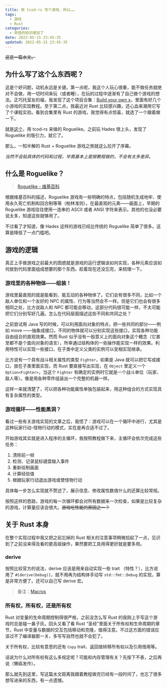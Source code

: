 ```yaml
---
title: 用 tcod-rs 写个游戏，所以……
tags:
  - 游戏
  - Rust
categories:
  - 奇怪的知识增加了
date: 2022-05-15 23:45:35
updated: 2022-05-15 23:45:35
---
```


~~这是一篇水文。~~

## 为什么写了这个么东西呢？

这是个好问题，动机永远是关键。第一点呢，我这个人玩心很重，能不做任务就绝对不会做，用一切时间来玩（或者睡），在玩的过程中逐渐有了自己做个游戏的想法。正巧托室友的福，我发现了这个项目合集：[Build your own x](https://github.com/codecrafters-io/build-your-own-x)，里面有好几个小游戏的实现教程。至于第二点，我最近对 Rust 比较感兴趣，还心血来潮用它写了个课程实验。看到合集里有 Rust 的游戏，我觉得有点惊喜，就选了一个跟着做一下。

<!-- more -->

就是[这个](https://tomassedovic.github.io/roguelike-tutorial/index.html)，用 tcod-rs 来做的 Roguelike。之前玩 Hades 很上头，发现了 Roguelike 的吸引力，就它了。

那么，一知半解的 Rust + Roguelike 游戏之旅就这么拉开了序幕。

*当然不会贴具体的代码和过程，毕竟基本上是按教程做的，不会有太多差异。*

## 什么是 Roguelike？

> [Roguelike - 维基百科](https://zh.wikipedia.org/wiki/Roguelike)

根据维基百科的描述，Roguelike 游戏有一些明确的特点，包括随机生成地牢、使用永久死亡机制和回合制等等（柏林准则）。在最直观的元素——画面上，早期的 Roguelike 游戏往往使用一连串的 ASCII 或者 ANSI 字符来表示。其他的也没必要说太多，知道这些就够用了。

不过看了才知道，像 Hades 这样的游戏已经比传统的 Roguelike 简单了很多。这算是降低了一点门槛吧。

## 游戏的逻辑

真正上手做游戏之前最大的困惑就是游戏的运行逻辑该如何实现，各种元素应该如何放到代码里面组成想要的那个东西。趁着现在还没忘完，来梳理一下。

### 游戏里的各种物体——组装！

游戏里最直观的就是能看到、能互动的各种物体了。它们会有很多不同，比如一个敌人单位和一个友好的 NPC 的属性、行为等当然会不一样。但是它们也会有很多相同之处，比方说敌人和 NPC 都可能会移动，这部分代码很可能一样，不太可能把它们分别写好几遍。怎么在代码层面描述这些不同和共同之处？

之前尝试用 Java 写的时候，可以利用面向对象的特点，把一些共同的部分——例如 move ——抽象成接口，不同的物体就可以分别实现这些接口，实现各种功能自由组合的直观效果。然而 Rust 似乎没有一般意义上的面向对象这个概念（它甚至都不是个面向对象的语言），所幸通过结构体的一些操作能实现一样的效果。利用特性可以实现一些接口，在子类中定义父类的实例可以变相实现继承。

比方说有一个具有战斗相关属性的类型 `Fighter`，如果是 Java 就可以把它写成接口，放在子类里面实现，而 Rust 要直接写出实现，在 `Object` 里定义一个 `Option<Fighter>`，当这个 `Fighter` 有确定的实例时它就是一个战斗单位（玩家、敌人等）。像是用各种零件组装出一个完整的机器一样。

这样一来就清楚了，可以把各种功能属性单独包装起来，用这种组合的方式实现具有复杂属性的类型。

### 游戏循环——性能黑洞？

看过一些有关游戏实现的文章之后，我悟了：游戏可以在一个循环中进行，尤其是这种玩家行动-怪物行动的模式，实在是再合适不过了。

开始游戏其实就是进入程序的主循环，我按照教程做下来，主循环会依次完成这些任务：

1. 清除前一帧
2. 检测、记录鼠标键盘输入事件
3. 重新绘制画面
4. 计算经验值
5. 根据玩家行动退出游戏或使怪物行动

具体每一步怎么实现就不赘述了，展示信息、修改属性数值什么的还算比较常规。

按照这样的思路，游戏的每一次循环都会对所有数据来一次检查，如果是比较复杂的游戏，计算量应该会很大。~~游戏吃性能的原因之一？~~

## 关于 Rust 本身

在整个实现过程中我又把之前忘掉的 Rust 相关的注意事项稍微拾起了一点，见识到了之前没来得及看的更高级操作，果然要把工具用得更好就是要多用。

### derive

按照比较官方的说法，derive 应该是用来自动实现一些 trait （特性？），比方说用了 `#[derive(Debug)]`，就不用再为结构体手动写 `std::fmt::Debug` 的实现，算是非常方便了。还可以自己写 derive 宏。

> 备注：[Macros](https://doc.rust-lang.org/book/ch19-06-macros.html)

### 所有权，所有权，还是所有权

Rust 对变量的生命周期控制得很严格，之前没怎么写 Rust 的我刚上手写这个游戏时总是碰一鼻子灰。回头又看了看 Rust “圣经”里面关于所有权和生命周期的章节，Rust 中变量与数据的交互包括移动和克隆，值得注意。不过这方面的错误应该过不了编译器那一关，多写写自然也就不会犯了。

关于所有权，比较有意思的还有 `Copy` trait、返回值转移所有权以及引用借用等。

话说为什么对所有权有这么多规定呢？可能和内存管理有关？先按下不表，之后再说（懒癌发作）。

那么就先到这里，写这篇水文距离我跟着教程做完已经有一段时间了，也忘了很多想写进来的东西，有一点遗憾。